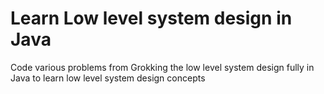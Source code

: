 # Learn Low level system design in Java

Code various problems from Grokking the low level system design fully in Java to learn low level system design concepts
